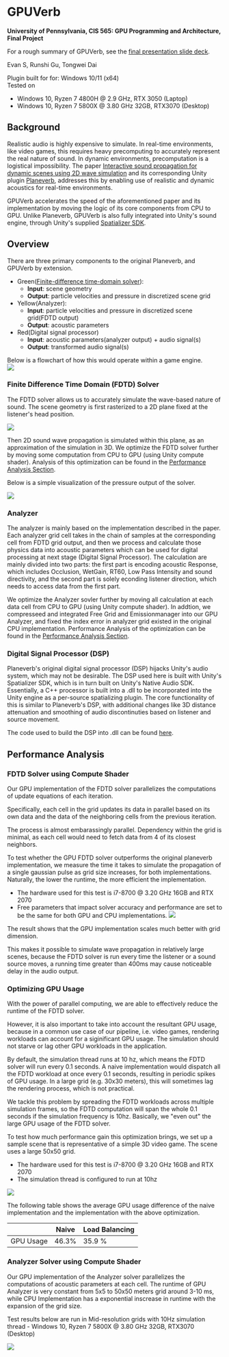 GPUVerb
==================================
**University of Pennsylvania, CIS 565: GPU Programming and Architecture, Final Project**

For a rough summary of GPUVerb, see the [final presentation slide deck](https://docs.google.com/presentation/d/1_dvESQ91yGhgWl9Ghrnkg49GWdWTlzv3eApd4zdJ_No/edit?usp=sharing).

Evan S, Runshi Gu, Tongwei Dai

Plugin built for for: Windows 10/11 (x64)  
Tested on
- Windows 10, Ryzen 7 4800H @ 2.9 GHz, RTX 3050 (Laptop)
- Windows 10, Ryzen 7 5800X @ 3.80 GHz 32GB, RTX3070 (Desktop)
## Background
Realistic audio is highly expensive to simulate. In real-time environments, like video games, this requires heavy precomputing to accurately represent the real nature of sound. In dynamic environments, precomputation is a logistical impossibility. The paper [Interactive sound propagation for dynamic scenes using 2D wave simulation](https://www.microsoft.com/en-us/research/uploads/prod/2020/08/Planeverb_CameraReady_wFonts.pdf) and its corresponding Unity plugin [Planeverb](https://github.com/themattrosen/Planeverb/tree/master/), addresses this by enabling use of realistic and dynamic acoustics for real-time environments. 

GPUVerb accelerates the speed of the aforementioned paper and its implementation by moving the logic of its core components from CPU to GPU. Unlike Planeverb, GPUVerb is also fully integrated into Unity's sound engine, through Unity's supplied [Spatializer SDK](https://docs.unity3d.com/Manual/AudioSpatializerSDK.html).

## Overview
There are three primary components to the original Planeverb, and GPUVerb by extension.

- Green([Finite-difference time-domain solver](https://en.wikipedia.org/wiki/Finite-difference_time-domain_method)):
  - **Input**: scene geometry
  - **Output**: particle velocities and pressure in discretized scene grid
- Yellow(Analyzer):
  - **Input**: particle velocities and pressure in discretized scene grid(FDTD output)
  - **Output**: acoustic parameters
- Red(Digital signal processor)
  - **Input**: acoustic parameters(analyzer output) + audio signal(s)
  - **Output**: transformed audio signal(s)

Below is a flowchart of how this would operate within a game engine.  
![](./ReadmeImgs/workflow.png)

### Finite Difference Time Domain (FDTD) Solver
The FDTD solver allows us to accurately simulate the wave-based nature of sound. The scene geometry is first rasterized to a 2D plane fixed at the listener's head position. 

![](./ReadmeImgs/rasterization.png)

Then 2D sound wave propagation is simulated within this plane, as an approximation of the simulation in 3D. We optimize the FDTD solver further by moving some computation from CPU to GPU (using Unity compute shader). Analysis of this optimization can be found in the [Performance Analysis Section](#performance-analysis).

Below is a simple visualization of the pressure output of the solver.

![](./ReadmeImgs/fdtd_demo.gif)

### Analyzer
The analyzer is mainly based on the implementation described in the paper. Each analyzer grid cell takes in the chain of samples at the corresponding cell from FDTD grid output, and then we process and calculate those physics data into acoustic parameters which can be used for digital processing at next stage (Digital Signal Processor). The calculation are mainly divided into two parts: the first part is encoding acoustic Response, which includes Occlusion, WetGain, RT60, Low Pass Intensity and sound directivity, and the second part is solely econding listener direction, which needs to access data from the first part. 

We optimize the Analyzer sovler further by moving all calculation at each data cell from CPU to GPU (using Unity compute shader). In addtion, we compresseed and integrated Free Grid and Emissionmanager into our GPU Analyzer, and fixed the index error in analyzer grid existed in the original CPU implementation. Performance Analysis of the optimization can be found in the [Performance Analysis Section](#performance-analysis).


### Digital Signal Processor (DSP)
Planeverb's original digital signal processor (DSP) hijacks Unity's audio system, which may not be desirable. The DSP used here is built with Unity's Spatializer SDK, which is in turn built on Unity's Native Audio SDK. Essentially, a C++ processor is built into a .dll to be incorporated into the Unity engine as a per-source spatializing plugin. The core functionality of this is similar to Planeverb's DSP, with additional changes like 3D distance attenuation and smoothing of audio discontinuties based on listener and source movement. 

The code used to build the DSP into .dll can be found [here](https://github.com/GPUVerb/NativeDSPSandbox/tree/spatialize_focus/NativeCode).

## Performance Analysis
### FDTD Solver using Compute Shader
Our GPU implementation of the FDTD solver parallelizes the computations of update equations of each iteration.

Specifically, each cell in the grid updates its data in parallel based on its own data and the data of the neighboring cells from the previous iteration.

The process is almost embarassingly parallel. Dependency within the grid is minimal, as each cell would need to fetch data from 4 of its closest neighbors.

To test whether the GPU FDTD solver outperforms the original planeverb implementation, we measure the time it takes to simulate the propagation of a single gaussian pulse as grid size increases, for both implementations. Naturally, the lower the runtime, the more efficient the implementation.
- The hardware used for this test is i7-8700 @ 3.20 GHz 16GB and RTX 2070
- Free parameters that impact solver accuracy and performance are set to be the same for both GPU and CPU implementations.
![](./ReadmeImgs/FDTD_time.png)

The result shows that the GPU implementation scales much better with grid dimension. 

This makes it possible to simulate wave propagation in relatively large scenes, because the FDTD solver is run every time the listener or a sound source moves, a running time greater than 400ms may cause noticeable delay in the audio output.

### Optimizing GPU Usage
With the power of parallel computing, we are able to effectively reduce the runtime of the FDTD solver.

However, it is also important to take into account the resultant GPU usage, because in a common use case of our pipeline, i.e. video games, rendering workloads can account for a siginificant GPU usage. The simulation should not starve or lag other GPU workloads in the application.

By default, the simulation thread runs at 10 hz, which means the FDTD solver will run every 0.1 seconds. A naive implementation would dispatch all the FDTD workload at once every 0.1 seconds, resulting in periodic spikes of GPU usage. In a large grid (e.g. 30x30 meters), this will sometimes lag the rendering process, which is not practical.

We tackle this problem by spreading the FDTD workloads across multiple simulation frames, so the FDTD computation will span the whole 0.1 seconds if the simulation frequency is 10hz. Basically, we "even out" the large GPU usage of the FDTD solver.

To test how much performance gain this optimization brings, we set up a sample scene that is representative of a simple 3D video game. The scene uses a large 50x50 grid.
- The hardware used for this test is i7-8700 @ 3.20 GHz 16GB and RTX 2070
- The simulation thread is configured to run at 10hz

![](./ReadmeImgs/scene.png)

The following table shows the average GPU usage difference of the naive implementation and the implementation with the above optimization.

|| Naive      | Load Balancing |
|--| -----------| ----------- |
|GPU Usage| 46.3%      | 35.9 %      |


### Analyzer Solver using Compute Shader
Our GPU implementation of the Analyzer solver parallelizes the computations of acoustic parameters at each cell. The runtime of GPU Analyzer is very constant from 5x5 to 50x50 meters grid around 3-10 ms, while CPU Implementation has a exponential inscrease in runtime with the expansion of the grid size.

Test results below are run in Mid-resolution grids with 10Hz simulation thread - Windows 10, Ryzen 7 5800X @ 3.80 GHz 32GB, RTX3070 (Desktop)

![](./ReadmeImgs/Analyzer_comparison.png)
